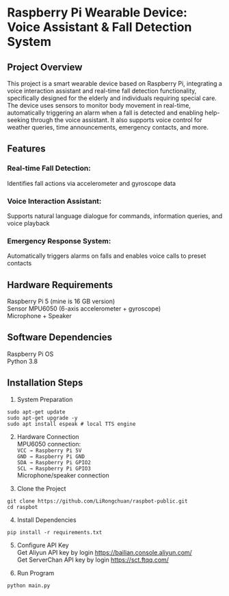 # Raspberry Pi Wearable Device: Voice Assistant & Fall Detection System

## Project Overview
This project is a smart wearable device based on Raspberry Pi, integrating a voice interaction assistant and real-time fall detection functionality, specifically designed for the elderly and individuals requiring special care. The device uses sensors to monitor body movement in real-time, automatically triggering an alarm when a fall is detected and enabling help-seeking through the voice assistant. It also supports voice control for weather queries, time announcements, emergency contacts, and more.

## Features

### Real-time Fall Detection: 
Identifies fall actions via accelerometer and gyroscope data

### Voice Interaction Assistant: 
Supports natural language dialogue for commands, information queries, and voice playback

### Emergency Response System: 
Automatically triggers alarms on falls and enables voice calls to preset contacts

## Hardware Requirements
Raspberry Pi 5 (mine is 16 GB version) \
Sensor	MPU6050 (6-axis accelerometer + gyroscope) \
Microphone + Speaker 

## Software Dependencies
Raspberry Pi OS \
Python 3.8

## Installation Steps

1. System Preparation
```
sudo apt-get update
sudo apt-get upgrade -y
sudo apt install espeak # local TTS engine
```

2. Hardware Connection \
MPU6050 connection: \
`VCC → Raspberry Pi 5V` \
`GND → Raspberry Pi GND` \
`SDA → Raspberry Pi GPIO2` \
`SCL → Raspberry Pi GPIO3` \
Microphone/speaker connection

3. Clone the Project
```
git clone https://github.com/LiRongchuan/raspbot-public.git
cd raspbot
```

4. Install Dependencies
```
pip install -r requirements.txt
```

5. Configure API Key \
Get Aliyun API key by login https://bailian.console.aliyun.com/ \
Get ServerChan API key by login https://sct.ftqq.com/

6. Run Program
```
python main.py
```